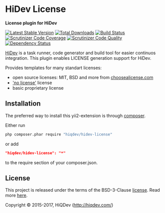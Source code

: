 # HiDev License

**License plugin for HiDev**

[![Latest Stable Version](https://poser.pugx.org/hiqdev/hidev-license/v/stable)](https://packagist.org/packages/hiqdev/hidev-license)
[![Total Downloads](https://poser.pugx.org/hiqdev/hidev-license/downloads)](https://packagist.org/packages/hiqdev/hidev-license)
[![Build Status](https://img.shields.io/travis/hiqdev/hidev-license.svg)](https://travis-ci.org/hiqdev/hidev-license)
[![Scrutinizer Code Coverage](https://img.shields.io/scrutinizer/coverage/g/hiqdev/hidev-license.svg)](https://scrutinizer-ci.com/g/hiqdev/hidev-license/)
[![Scrutinizer Code Quality](https://img.shields.io/scrutinizer/g/hiqdev/hidev-license.svg)](https://scrutinizer-ci.com/g/hiqdev/hidev-license/)
[![Dependency Status](https://www.versioneye.com/php/hiqdev:hidev-license/dev-master/badge.svg)](https://www.versioneye.com/php/hiqdev:hidev-license/dev-master)

[HiDev](https://github.com/hiqdev/hidev) is a task runner, code generator and build tool for easier continuos integration.
This plugin enables LICENSE generation support for HiDev.

Provides templates for many standart licenses:

- open source licenses: MIT, BSD and more from [choosealicense.com](http://choosealicense.com/licenses/)
- ['no license'](http://choosealicense.com/licenses/no-license/) license
- basic proprietary license

## Installation

The preferred way to install this yii2-extension is through [composer](http://getcomposer.org/download/).

Either run

```sh
php composer.phar require "hiqdev/hidev-license"
```

or add

```json
"hiqdev/hidev-license": "*"
```

to the require section of your composer.json.

## License

This project is released under the terms of the BSD-3-Clause [license](LICENSE).
Read more [here](http://choosealicense.com/licenses/bsd-3-clause).

Copyright © 2015-2017, HiQDev (http://hiqdev.com/)
